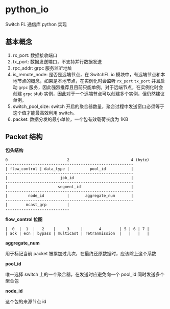# python_io
Switch FL 通信库 python 实现

## 基本概念
1. rx_port: 数据接收端口
2. tx_port: 数据发送端口，不支持并行数据发送
3. rpc_addr: grpc 服务监听地址
4. is_remote_node: 是否是远端节点，在 SwitchFL io 模块中，有远端节点和本地节点的概念，如果是本地节点，在实例化时会监听 `rx_port` `tx_port` 并且启动 `grpc` 服务，因此强烈推荐且目前只能单例。对于远端节点，在实例化时会创建 `grpc` stub 实例，因此对于一个远端节点可以创建多个实例，但仍然建议单例。
5. switch_pool_size: switch 开启的聚合器数量，聚合过程中发送窗口必须等于这个值才能最高效利用 switch。
6. packet: 数据分发的最小单位，一个包有效载荷长度为 1KB

## Packet 结构

**包头结构**

```
0                          2                           4 (byte)
--------------------------------------------------------
| flow_control | data_type |         pool_id           |
--------------------------------------------------------
|                       job_id                         |
--------------------------------------------------------
|                      segment_id                      |
--------------------------------------------------------
|         node_id          |       aggregate_num       |
--------------------------------------------------------
|        mcast_grp         |
----------------------------
```

**flow_control 位图**

```
|  0  |  1  |   2    |     3     |       4        | 5 | 6 | 7 |
| ack | ecn | bypass | multicast | retranmission  |   |   |   |
```

**aggregate_num**

用于标记当前 packet 被累加过几次，在最终还原数据时，应该除上这个系数

**pool_id**

唯一选择 switch 上的一个聚合器，在发送时应避免向一个 pool_id 同时发送多个聚合包

**node_id**

这个包的来源节点 id